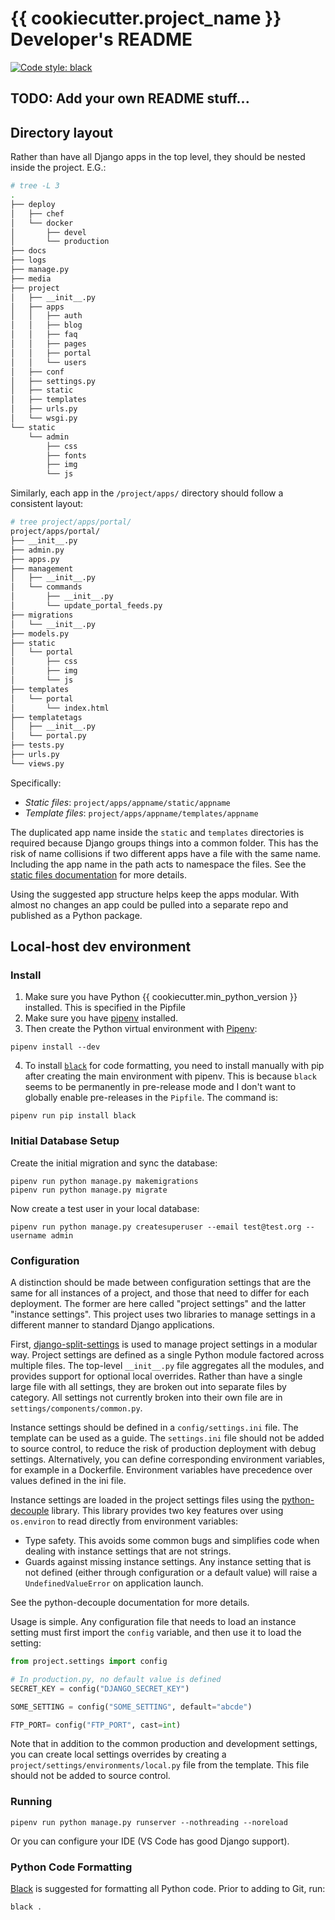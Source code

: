 # {{ cookiecutter.project_name }} Developer's README

[![Code style: black](https://img.shields.io/badge/code%20style-black-000000.svg)](https://github.com/psf/black)

## TODO: Add your own README stuff...

## Directory layout

Rather than have all Django apps in the top level, they should be nested inside the project. E.G.:

```bash
# tree -L 3
.
├── deploy
│   ├── chef
│   └── docker
│       ├── devel
│       └── production
├── docs
├── logs
├── manage.py
├── media
├── project
│   ├── __init__.py
│   ├── apps
│   │   ├── auth
│   │   ├── blog
│   │   ├── faq
│   │   ├── pages
│   │   ├── portal
│   │   └── users
│   ├── conf
│   ├── settings.py
│   ├── static
│   ├── templates
│   ├── urls.py
│   └── wsgi.py
└── static
    └── admin
        ├── css
        ├── fonts
        ├── img
        └── js
```

Similarly, each app in the `/project/apps/` directory should follow a consistent layout:

```bash
# tree project/apps/portal/
project/apps/portal/
├── __init__.py
├── admin.py
├── apps.py
├── management
│   ├── __init__.py
│   └── commands
│       ├── __init__.py
│       └── update_portal_feeds.py
├── migrations
│   └── __init__.py
├── models.py
├── static
│   └── portal
│       ├── css
│       ├── img
│       └── js
├── templates
│   └── portal
│       └── index.html
├── templatetags
│   ├── __init__.py
│   └── portal.py
├── tests.py
├── urls.py
└── views.py
```

Specifically:

* *Static files*: `project/apps/appname/static/appname`
* *Template files*: `project/apps/appname/templates/appname`

The duplicated app name inside the `static` and `templates` directories is required because Django groups things into a common folder. This has the risk of name collisions if two different apps have a file with the same name. Including the app name in the path acts to namespace the files. See the [static files documentation](https://docs.djangoproject.com/en/3.0/howto/static-files/) for more details.

Using the suggested app structure helps keep the apps modular. With almost no changes an app could be pulled into a separate repo and published as a Python package.

## Local-host dev environment

### Install

1. Make sure you have Python {{ cookiecutter.min_python_version }} installed. This is specified in the Pipfile
2. Make sure you have [pipenv](https://pipenv.readthedocs.io/en/latest/) installed.
3. Then create the Python virtual environment with [Pipenv](https://pipenv.readthedocs.io/en/latest/):

```shell
pipenv install --dev
```

4. To install [`black`](https://github.com/psf/black) for code formatting, you need to install manually with pip after creating the main environment with pipenv. This is because `black` seems to be permanently in pre-release mode and I don't want to globally enable pre-releases in the `Pipfile`. The command is:

```shell
pipenv run pip install black
```

### Initial Database Setup

Create the initial migration and sync the database:

```shell
pipenv run python manage.py makemigrations
pipenv run python manage.py migrate
```

Now create a test user in your local database:

```shell
pipenv run python manage.py createsuperuser --email test@test.org --username admin
```

### Configuration

A distinction should be made between configuration settings that are the same for all instances of a project, and those that need to differ for each deployment. The former are here called "project settings" and the latter "instance settings".
This project uses two libraries to manage settings in a different manner to standard Django applications.

First, [django-split-settings](https://github.com/sobolevn/django-split-settings) is used to manage project settings in a modular way. Project settings are defined as a single Python module factored across multiple files. The top-level `__init__.py` file aggregates all the modules, and provides support for optional local overrides. Rather than have a single large file with all settings, they are broken out into separate files by category. All settings not currently broken into their own file are in `settings/components/common.py`.

Instance settings should be defined in a `config/settings.ini` file. The template can be used as a guide.
The `settings.ini` file should not be added to source control, to reduce the risk of production deployment with debug settings.
Alternatively, you can define corresponding environment variables, for example in a Dockerfile. Environment variables have precedence over values defined in the ini file.

Instance settings are loaded in the project settings files using the [python-decouple](https://github.com/henriquebastos/python-decouple) library. This library provides two key features over using `os.environ` to read directly from environment variables:

* Type safety. This avoids some common bugs and simplifies code when dealing with instance settings that are not strings.
* Guards against missing instance settings. Any instance setting that is not defined (either through configuration or a default value) will raise a `UndefinedValueError` on application launch.

See the python-decouple documentation for more details.

Usage is simple. Any configuration file that needs to load an instance setting must first import the `config` variable, and then use it to load the setting:

```python
from project.settings import config

# In production.py, no default value is defined
SECRET_KEY = config("DJANGO_SECRET_KEY")

SOME_SETTING = config("SOME_SETTING", default="abcde")

FTP_PORT= config("FTP_PORT", cast=int)
```

Note that in addition to the common production and development settings, you can create local settings overrides by creating a `project/settings/environments/local.py` file from the template. This file should not be added to source control.

### Running

```shell
pipenv run python manage.py runserver --nothreading --noreload
```

Or you can configure your IDE (VS Code has good Django support).

### Python Code Formatting

[Black](https://github.com/psf/black) is suggested for formatting all Python code. Prior to adding to Git, run:

```shell
black .
```
